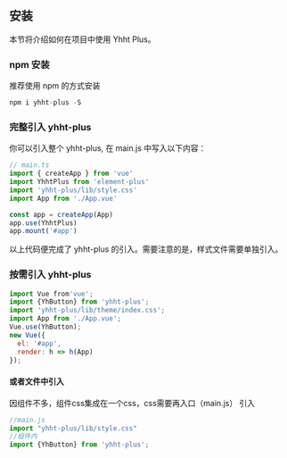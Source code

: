 ## 安装

本节将介绍如何在项目中使用 Yhht Plus。

### npm 安装

推荐使用 npm 的方式安装

```js
npm i yhht-plus -S
```

### 完整引入 yhht-plus

你可以引入整个 yhht-plus, 在 main.js 中写入以下内容：

```js
// main.ts
import { createApp } from 'vue'
import YhhtPlus from 'element-plus'
import 'yhht-plus/lib/style.css'
import App from './App.vue'

const app = createApp(App)
app.use(YhhtPlus)
app.mount('#app')
```

以上代码便完成了 yhht-plus 的引入。需要注意的是，样式文件需要单独引入。

### 按需引入 yhht-plus

```js
import Vue from'vue';
import {YhButton} from 'yhht-plus';
import 'yhht-plus/lib/theme/index.css';
import App from './App.vue';
Vue.use(YhButton);
new Vue({
  el: '#app',
  render: h => h(App)
});
```

#### 或者文件中引入

因组件不多，组件css集成在一个css，css需要再入口（main.js） 引入

```js
//main.js
import "yhht-plus/lib/style.css"
//组件内      
import {YhButton} from 'yhht-plus';
```